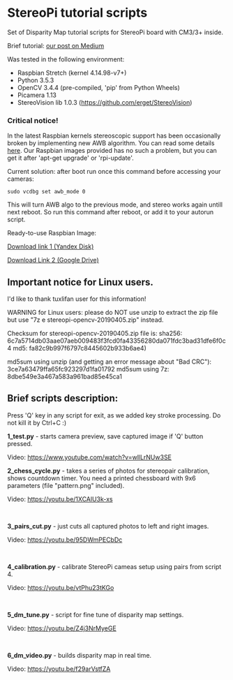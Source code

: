 StereoPi tutorial scripts
===========

Set of Disparity Map tutorial scripts for StereoPi board with CM3/3+ inside.

Brief tutorial: [our post on Medium](https://medium.com/stereopi/opencv-and-depth-map-on-stereopi-tutorial-62cb6792bbed)

Was tested in the following environment:
* Raspbian Stretch (kernel 4.14.98-v7+)
* Python 3.5.3 
* OpenCV 3.4.4 (pre-compiled, 'pip' from Python Wheels)
* Picamera 1.13
* StereoVision lib 1.0.3 (https://github.com/erget/StereoVision)

### Critical notice!
In the latest Raspbian kernels stereoscopic support has been occasionally broken by implementing new AWB algorithm. You can read some details [here](https://github.com/raspberrypi/firmware/issues/1253). Our Raspbian images provided has no such a problem, but you can get it after 'apt-get upgrade' or 'rpi-update'.

Current solution: after boot run once this command before accessing your cameras:
```
sudo vcdbg set awb_mode 0
```
This will turn AWB algo to the previous mode, and stereo works again untill next reboot. So run this command after reboot, or add it to your autorun script. 



Ready-to-use Raspbian Image:

[Download link 1 (Yandex Disk)](https://yadi.sk/d/KWYOwR3IIgTzAA)

[Download Link 2 (Google Drive)](https://drive.google.com/open?id=1sM37cT6dTlZHhSRIz4Z9oEJk_xbR7pLL)

## Important notice for Linux users.
I'd like to thank tuxlifan user for this information!

WARNING for Linux users: please do NOT use unzip to extract the zip file but use "7z e stereopi-opencv-20190405.zip" instead.

Checksum for stereopi-opencv-20190405.zip file is:
sha256: 6c7a5714db03aae07aeb009483f3fcd0fa43356280da071fdc3bad31dfe6f0c4
md5: fa82c9b997f6797c8445602b933b6ae4)

md5sum using unzip (and getting an error message about "Bad CRC"): 3ce7a63479ffa65fc923297d1fa01792
md5sum using 7z:
8dbe549e3a467a583a961bad85e45ca1

## Brief scripts description:

Press 'Q' key in any script for exit, as we added key stroke processing. Do not kill it by Ctrl+C :) 

<b>1_test.py</b> - starts camera preview, save captured image if 'Q' button pressed.

Video: https://www.youtube.com/watch?v=wllLrNUw3SE
<br>

<b>2_chess_cycle.py</b> - takes a series of photos for stereopair calibration, shows countdown 
timer. You need a printed chessboard with 9x6 parameters (file "pattern.png" included).

Video: https://youtu.be/1XCAlU3k-xs

<br>

<b>3_pairs_cut.py</b> - just cuts all captured photos to left and right images.<br>

Video: https://youtu.be/95DWmPECbDc

<br>

<b>4_calibration.py</b> - calibrate StereoPi cameas setup using pairs from script 4.

Video: https://youtu.be/vtPhu23tKGo

<br>


<b>5_dm_tune.py</b> - script for fine tune of disparity map settings.<br>

Video: https://youtu.be/Z4j3NrMyeGE

<br>

<b>6_dm_video.py</b> - builds disparity map in real time.<br>

Video: https://youtu.be/f29arVstfZA

<br>


